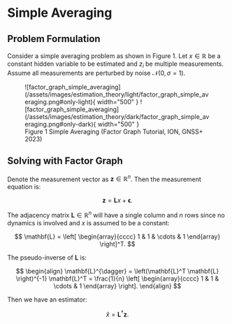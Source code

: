 # Simple Averaging

## Problem Formulation

Consider a simple averaging problem as shown in Figure 1. Let $x \in \mathbb{R}$ be a constant hidden variable to be estimated and $z_i$ be multiple measurements. Assume all measurements are perturbed by noise $\mathcal{N}(0, \sigma = 1)$.

<figure markdown>
  ![factor_graph_simple_averaging](/assets/images/estimation_theory/light/factor_graph_simple_averaging.png#only-light){ width="500" }
  ![factor_graph_simple_averaging](/assets/images/estimation_theory/dark/factor_graph_simple_averaging.png#only-dark){ width="500" }
  <figcaption>Figure 1 Simple Averaging (Factor Graph Tutorial, ION, GNSS+ 2023)</figcaption>
</figure>

## Solving with Factor Graph

Denote the measurement vector as $\mathbf{z} \in \mathbb{R}^n$. Then the measurement equation is:

$$
\mathbf{z} = \mathbf{L} x + \boldsymbol{\epsilon}.
$$

The adjacency matrix $\mathbf{L} \in \mathbb{R}^n$ will have a single column and $n$ rows since no dynamics is involved and $x$ is assumed to be a constant:

$$
\mathbf{L} =
\left[
\begin{array}{cccc}
1 & 1 & \cdots & 1
\end{array}
\right]^T.
$$

The pseudo-inverse of $\mathbf{L}$ is:

$$
\begin{align}
\mathbf{L}^{\dagger} = \left(\mathbf{L}^T \mathbf{L} \right)^{-1} \mathbf{L}^T = \frac{1}{n}
 \left[
\begin{array}{cccc}
1 & 1 & \cdots & 1
\end{array}
\right].
\end{align}
$$

Then we have an estimator:

$$
\hat{x} = \mathbf{L}^{\dagger} \mathbf{z}.
$$
